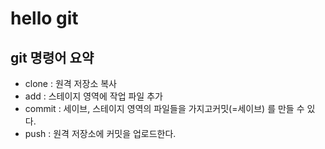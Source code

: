 # hello git

## git 명령어 요약

- clone : 원격 저장소 복사
- add : 스테이지 영역에 작업 파일 추가
- commit : 세이브, 스테이지 영역의 파일들을 가지고커밋(=세이브) 를 만들 수 있다.
- push : 원격 저장소에 커밋을 업로드한다.